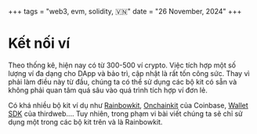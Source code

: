 +++
tags = "web3, evm, solidity, 🇻🇳"
date = "26 November, 2024"
+++

# Kết nối ví

Theo thống kê, hiện nay có từ 300-500 ví crypto. Việc tích hợp một số lượng ví đa dạng cho DApp và bảo trì, cập nhật là rất tốn công sức. Thay vì phải làm điều này từ đầu, chúng ta có thể sử dụng các bộ kit có sẵn và không phải quan tâm quá sâu vào quá trình tích hợp ví đơn lẻ.

Có khá nhiều bộ kit ví dụ như [Rainbowkit](https://www.rainbowkit.com/), [Onchainkit](https://onchainkit.xyz/) của Coinbase, [Wallet SDK](https://portal.thirdweb.com/wallet-sdk/v2?ref=blog.thirdweb.com) của thirdweb.... Tuy nhiên, trong phạm vi bài viết chúng ta sẽ chỉ sử dụng một trong các bộ kit trên và là Rainbowkit.
